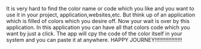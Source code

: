 It is very hard to find the color name or code which you like and you want to use it in your project, application,websites,etc.
But think up of an application which is filled of colors which you desire off. Now your wait is over by this application.
In this application you can have all that colors code which you want by just a click. The app will cpy the code of the color 
itself in your system and you can paste it at anywhere. HAPPY JOURNEY!!!!!!!!!!!!!!!!!!  
